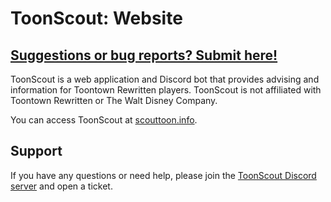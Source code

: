 # ToonScout: Website

## [Suggestions or bug reports? Submit here!](https://github.com/erin-miller/ToonScout-site/issues)

ToonScout is a web application and Discord bot that provides advising and information for Toontown Rewritten players. ToonScout is not affiliated with Toontown Rewritten or The Walt Disney Company.

You can access ToonScout at [scouttoon.info](https://scouttoon.info).

## Support

If you have any questions or need help, please join the [ToonScout Discord server](https://discord.gg/Qb929SrdRP) and open a ticket.
